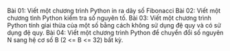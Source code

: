 Bài 01: Viết một chương trình Python in ra dãy số Fibonacci
Bài 02: Viết một chương tình Python kiểm tra số nguyên tố.
Bài 03: Viết một chương trình Python tính giai thừa của một số bằng cách không sử dụng đệ quy và có sử dụng đệ quy.
Bài 04: Viết một chương trình Python để chuyển đổi số nguyên N sang hệ cơ số B (2 <= B <= 32) bất kỳ.

